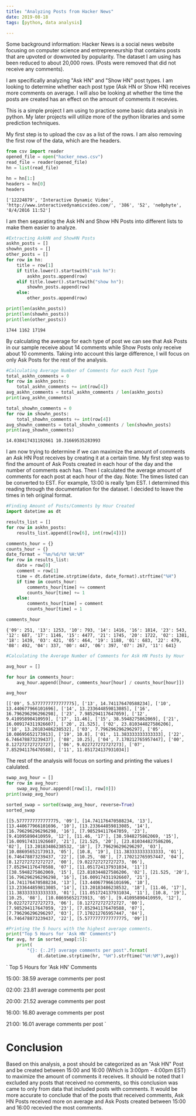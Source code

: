 ```yaml
---
title: "Analyzing Posts from Hacker News"
date: 2019-08-18
tags: [python, data analysis]

---
```


Some background information: Hacker News is a social news website focusing on computer science and entrepreneurship that contains posts that are upvoted or downvoted by popularity. The dataset I am using has been reduced to about 20,000 rows. (Posts were removed that did not receive any comments). 

I am specifically analyzing "Ask HN" and "Show HN" post types. I am looking to determine whether each post type (Ask HN or Show HN) receives more comments on average. I will also be looking at whether the time the posts are created has an effect on the amount of comments it recevies. 

This is a simple project I am using to practice some basic data analysis in python. My later projects will utilize more of the python libraries and some prediction techniques.



My first step is to upload the csv as a list of the rows. I am also removing the first row of the data, which are the headers.
```python
from csv import reader
opened_file = open("hacker_news.csv")
read_file = reader(opened_file)
hn = list(read_file)

hn = hn[1:]
headers = hn[0]
headers
```
`
['12224879',
 'Interactive Dynamic Video',
 'http://www.interactivedynamicvideo.com/',
 '386',
 '52',
 'ne0phyte',
 '8/4/2016 11:52']
`




I am then separating the Ask HN and Show HN Posts into different lists to make them easier to analyze.
```python
#Extracting AskHN and ShowHN Posts
askhn_posts = []
showhn_posts = []
other_posts = []
for row in hn:
    title = row[1]
    if title.lower().startswith("ask hn"):
        askhn_posts.append(row)
    elif title.lower().startswith("show hn"):
        showhn_posts.append(row)     
    else:
        other_posts.append(row)

print(len(askhn_posts))
print(len(showhn_posts))
print(len(other_posts))
```
`
1744
1162
17194
`




By calculating the average for each type of post we can see that Ask Posts in our sample receive about 14 comments while Show Posts only receive about 10 comments. Taking into account this large difference, I will focus on only Ask Posts for the rest of the analysis. 
```python
#Calculating Average Number of Comments for each Post Type
total_askhn_comments = 0
for row in askhn_posts:
    total_askhn_comments += int(row[4])
avg_askhn_comments = total_askhn_comments / len(askhn_posts)
print(avg_askhn_comments)

total_showhn_comments = 0
for row in showhn_posts:
    total_showhn_comments += int(row[4])
avg_showhn_comments = total_showhn_comments / len(showhn_posts)
print(avg_showhn_comments)
```
`
14.038417431192661
10.31669535283993
`




I am now trying to determine if we can maximize the amount of comments an Ask HN Post receives by creating it at a certain time. My first step was to find the amount of Ask Posts created in each hour of the day and the number of comments each has. Then I calculated the average amount of comments for each post at each hour of the day. 
Note: The times listed can be converted to EST. For example, 13:00 is really 1pm EST. I determined this reading through the documentation for the dataset. I decided to leave the times in teh original format.
```python
#Finding Amount of Posts/Comments by Hour Created
import datetime as dt

results_list = []
for row in askhn_posts:
    results_list.append([row[6], int(row[4])])

comments_hour = {}
counts_hour = {}
date_format = "%m/%d/%Y %H:%M"
for row in results_list:
    date = row[0]
    comment = row[1]
    time = dt.datetime.strptime(date, date_format).strftime("%H")
    if time in counts_hour:
        comments_hour[time] += comment
        counts_hour[time] += 1
    else:
        comments_hour[time] = comment
        counts_hour[time] = 1

comments_hour
```
`
{'09': 251,
 '13': 1253,
 '10': 793,
 '14': 1416,
 '16': 1814,
 '23': 543,
 '12': 687,
 '17': 1146,
 '15': 4477,
 '21': 1745,
 '20': 1722,
 '02': 1381,
 '18': 1439,
 '03': 421,
 '05': 464,
 '19': 1188,
 '01': 683,
 '22': 479,
 '08': 492,
 '04': 337,
 '00': 447,
 '06': 397,
 '07': 267,
 '11': 641}
`




```python
#Calculating the Average Number of Comments for Ask HN Posts by Hour

avg_hour = []

for hour in comments_hour:
    avg_hour.append([hour, comments_hour[hour] / counts_hour[hour]])

avg_hour
```
`
[['09', 5.5777777777777775],
 ['13', 14.741176470588234],
 ['10', 13.440677966101696],
 ['14', 13.233644859813085],
 ['16', 16.796296296296298],
 ['23', 7.985294117647059],
 ['12', 9.41095890410959],
 ['17', 11.46],
 ['15', 38.5948275862069],
 ['21', 16.009174311926607],
 ['20', 21.525],
 ['02', 23.810344827586206],
 ['18', 13.20183486238532],
 ['03', 7.796296296296297],
 ['05', 10.08695652173913],
 ['19', 10.8],
 ['01', 11.383333333333333],
 ['22', 6.746478873239437],
 ['08', 10.25],
 ['04', 7.170212765957447],
 ['00', 8.127272727272727],
 ['06', 9.022727272727273],
 ['07', 7.852941176470588],
 ['11', 11.051724137931034]]
`




The rest of the analysis will focus on sorting and printing the values I calulated.
```python
swap_avg_hour = []
for row in avg_hour:
    swap_avg_hour.append([row[1], row[0]])  
print(swap_avg_hour)

sorted_swap = sorted(swap_avg_hour, reverse=True)
sorted_swap
```
`
[[5.5777777777777775, '09'], [14.741176470588234, '13'], [13.440677966101696, '10'], [13.233644859813085, '14'], [16.796296296296298, '16'], [7.985294117647059, '23'], [9.41095890410959, '12'], [11.46, '17'], [38.5948275862069, '15'], [16.009174311926607, '21'], [21.525, '20'], [23.810344827586206, '02'], [13.20183486238532, '18'], [7.796296296296297, '03'], [10.08695652173913, '05'], [10.8, '19'], [11.383333333333333, '01'], [6.746478873239437, '22'], [10.25, '08'], [7.170212765957447, '04'], [8.127272727272727, '00'], [9.022727272727273, '06'], [7.852941176470588, '07'], [11.051724137931034, '11']]
[[38.5948275862069, '15'],
 [23.810344827586206, '02'],
 [21.525, '20'],
 [16.796296296296298, '16'],
 [16.009174311926607, '21'],
 [14.741176470588234, '13'],
 [13.440677966101696, '10'],
 [13.233644859813085, '14'],
 [13.20183486238532, '18'],
 [11.46, '17'],
 [11.383333333333333, '01'],
 [11.051724137931034, '11'],
 [10.8, '19'],
 [10.25, '08'],
 [10.08695652173913, '05'],
 [9.41095890410959, '12'],
 [9.022727272727273, '06'],
 [8.127272727272727, '00'],
 [7.985294117647059, '23'],
 [7.852941176470588, '07'],
 [7.796296296296297, '03'],
 [7.170212765957447, '04'],
 [6.746478873239437, '22'],
 [5.5777777777777775, '09']]
`




```python
#Printing the 5 hours with the highest average comments.
print("Top 5 Hours for 'Ask HN' Comments")
for avg, hr in sorted_swap[:5]:
    print(
        "{}: {:.2f} average comments per post".format(
            dt.datetime.strptime(hr, "%H").strftime("%H:%M"),avg))
```
`
Top 5 Hours for 'Ask HN' Comments


15:00: 38.59 average comments per post


02:00: 23.81 average comments per post


20:00: 21.52 average comments per post


16:00: 16.80 average comments per post


21:00: 16.01 average comments per post
`




# Conclusion
Based on this analysis, a post should be categorized as an "Ask HN" Post and be created between 15:00 and 16:00 (Which is 3:00pm - 4:00pm EST) to maximize the amount of comments it receives. It should be noted that I excluded any posts that received no comments, so this conclusion was came to only from data that included posts with comments. It would be more accurate to conclude that of the posts that received comments, Ask HN Posts received more on average and Ask Posts created between 15:00 and 16:00 recevied the most comments.

